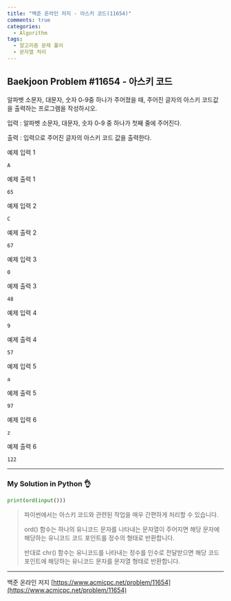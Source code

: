 ```yaml
---
title: "백준 온라인 저지 - 아스키 코드(11654)"
comments: true
categories:
  - Algorithm
tags:
  - 알고리즘 문제 풀이
  - 문자열 처리
---
```


## Baekjoon Problem #11654 - 아스키 코드

알파벳 소문자, 대문자, 숫자 0-9중 하나가 주어졌을 때, 주어진 글자의 아스키 코드값을 출력하는 프로그램을 작성하시오.

입력
: 알파벳 소문자, 대문자, 숫자 0-9 중 하나가 첫째 줄에 주어진다.

출력
: 입력으로 주어진 글자의 아스키 코드 값을 출력한다.

예제 입력 1
```
A
```

예제 출력 1
```
65
```

예제 입력 2
```
C
```

예제 출력 2
```
67
```

예제 입력 3
```
0
```

예제 출력 3
```
48
```

예제 입력 4
```
9
```

예제 출력 4
```
57
```

예제 입력 5
```
a
```

예제 출력 5
```
97
```

예제 입력 6
```
z
```

예제 출력 6
```
122
```

***
### My Solution in Python :ok_hand:

```python
print(ord(input()))
```

> 파이썬에서는 아스키 코드와 관련된 작업을 매우 간편하게 처리할 수 있습니다.
>
> ord() 함수는 하나의 유니코드 문자를 나타내는 문자열이 주어지면 해당 문자에 해당하는 유니코드 코드 포인트를 정수의 형태로 반환합니다.
>
> 반대로 chr() 함수는 유니코드를 나타내는 정수를 인수로 전달받으면 해당 코드 포인트에 해당하는 유니코드 문자를 문자열 형태로 반환합니다.

***
백준 온라인 저지 [https://www.acmicpc.net/problem/11654](https://www.acmicpc.net/problem/11654)

